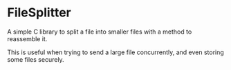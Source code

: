 # FileSplitter

A simple C library to split a file into smaller files with a method to reassemble it.

This is useful when trying to send a large file concurrently, and even storing some files securely.